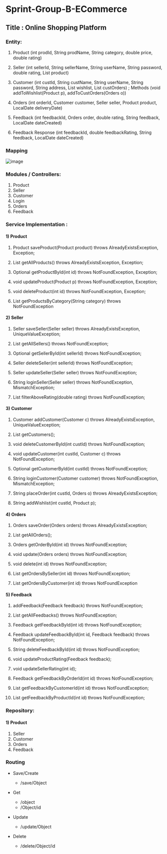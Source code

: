 # Sprint-Group-B-ECommerce

## Title : Online Shopping Platform

### Entity:

1) Product (int prodId, String prodName, String category, double price, double rating)

2) Seller (int sellerId, String sellerName, String userName, String password, double rating, List<Product> product)

3) Customer (int custId, String custName, String userName, String password, String address, List<Product> wishlist, List<Orders> custOrders) ; Methods (void addToWishlist(Product p), addToCustOrders(Orders o))

4) Orders (int orderId, Customer customer, Seller seller, Product product, LocalDate deliveryDate)

5) Feedback (int feedbackId, Orders order, double rating, String feedback, LocalDate dateCreated)

6) Feedback Response (int feedbackId, double feedbackRating, String feedback, LocalDate dateCreated)

### Mapping
  ![image](https://user-images.githubusercontent.com/59263190/196599713-15cdd0eb-5962-4814-ab1d-5fd3c2bcf035.png)


### Modules / Controllers:

1) Product
2) Seller
3) Customer
4) Login
5) Orders
6) Feedback

### Service Implementation :

#### 1) Product
1. Product saveProduct(Product product) throws AlreadyExistsException, Exception;

2. List<Product> getAllProducts() throws AlreadyExistsException, Exception;

3. Optional<Product> getProductById(int id) throws NotFoundException, Exception;

4. void updateProduct(Product p) throws NotFoundException, Exception;

5. void deleteProduct(int id) throws NotFoundException, Exception;

6. List<Product> getProductsByCategory(String category) throws NotFoundException

#### 2) Seller
1. Seller saveSeller(Seller seller) throws AlreadyExistsException, UniqueValueException;

2. List<Seller> getAllSellers() throws NotFoundException;

3. Optional<Seller> getSellerById(int sellerId) throws NotFoundException;

4. Seller deleteSeller(int sellerId) throws NotFoundException;

5. Seller updateSeller(Seller seller) throws NotFoundException;

6. String loginSeller(Seller seller) throws NotFoundException, MismatchException;

7. List<Seller> filterAboveRating(double rating) throws NotFoundException;

#### 3) Customer

1. Customer addCustomer(Customer c) throws AlreadyExistsException, UniqueValueException;

2. List<Customer> getCustomers();

3. void deleteCustomerById(int custId) throws NotFoundException;

4. void updateCustomer(int custId, Customer c) throws NotFoundException;

5. Optional<Customer> getCustomerById(int custId) throws NotFoundException;

6. String loginCustomer(Customer customer) throws NotFoundException, MismatchException;

7. String placeOrder(int custId, Orders o) throws AlreadyExistsException;

8. String addWishlist(int custId, Product p);

#### 4) Orders 

1. Orders saveOrder(Orders orders) throws AlreadyExistsException;

2. List<Orders> getAllOrders();

3. Orders getOrderById(int id) throws NotFoundException;

4. void update(Orders orders) throws NotFoundException;

5. void delete(int id) throws NotFoundException;

6. List<Orders> getOrdersBySeller(int id) throws NotFoundException;

7. List<Orders> getOrdersByCustomer(int id) throws NotFoundException

#### 5) Feedback 

1. addFeedback(Feedback feedback) throws NotFoundException;

2. List<Feedback> getAllFeedbacks() throws NotFoundException;

3. Feedback getFeedbackById(int id) throws NotFoundException;

4. Feedback updateFeedbackById(int id, Feedback feedback) throws NotFoundException;

5. String deleteFeedbackById(int id) throws NotFoundException;

6. void updateProductRating(Feedback feedback);

7. void updateSellerRating(int id);

8. Feedback getFeedbackByOrderId(int id) throws NotFoundException;

9. List<FeedbackResponse> getFeedbackByCustomerId(int id) throws NotFoundException;

10. List<FeedbackResponse> getFeedbackByProductId(int id) throws NotFoundException;


### Repository:

#### 1) Product
1) Seller
2) Customer
3) Orders
4) Feedback


### Routing 

- Save/Create
  - /save/Object

- Get
  - /object
  - /Object/id

- Update
  - /update/Object

- Delete
  - /delete/Object/id


